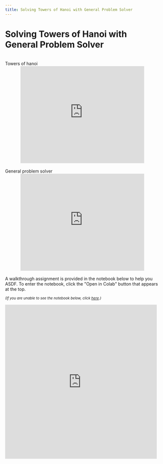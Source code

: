 ```yaml
---
title: Solving Towers of Hanoi with General Problem Solver
---
```


# Solving Towers of Hanoi with General Problem Solver

<br>
Towers of hanoi

<br>
<center>
  <iframe width="80%" height="315" src="https://www.youtube.com/embed/atWdRyQKi5k" frameborder="0" allow="accelerometer; autoplay; encrypted-media; gyroscope; picture-in-picture" allowfullscreen></iframe>
</center>

<br>
General problem solver

<br>
<center>
  <iframe width="80%" height="315" src="https://www.youtube.com/embed/IJiUbxx8ypE?start=9" frameborder="0" allow="accelerometer; autoplay; encrypted-media; gyroscope; picture-in-picture" allowfullscreen></iframe>
</center>

<br>
A walkthrough assignment is provided in the notebook below to help you ASDF. To enter the notebook, click the "Open in Colab" button that appears at the top.

<small><i>(If you are unable to see the notebook below, click <a href='https://nbviewer.jupyter.org/github/jpskycak/aihigh/blob/master/intro-to-ai/codingBootcamp_towersOfHanoi.ipynb'>here</a>.)</i></small>

<iframe src="https://nbviewer.jupyter.org/github/jpskycak/aihigh/blob/master/intro-to-ai/codingBootcamp_towersOfHanoi.ipynb" style="display: block; width: 98%; height: 500px;" frameborder="0" marginheight="0" marginwidth="0" align="center">Loading...</iframe>
